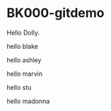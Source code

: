 BK000-gitdemo
=============

Hello Dolly.

hello blake

hello ashley

hello marvin

hello stu

hello madonna